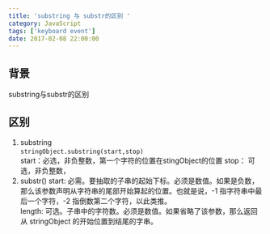 ```yaml
---
title: 'substring 与 substr的区别 '
category: JavaScript
tags: ['keyboard event']
date: 2017-02-08 22:00:00
---
```



## 背景
substring与substr的区别
## 区别
1. substring    
`stringObject.substring(start,stop)`    
start：必选，非负整数，第一个字符的位置在stingObject的位置
stop： 可选，非负整数，
2. substr() 
start: 必需。要抽取的子串的起始下标。必须是数值。如果是负数，那么该参数声明从字符串的尾部开始算起的位置。也就是说，-1 指字符串中最后一个字符，-2 指倒数第二个字符，以此类推。    
length: 可选。子串中的字符数。必须是数值。如果省略了该参数，那么返回从 stringObject 的开始位置到结尾的字串。





